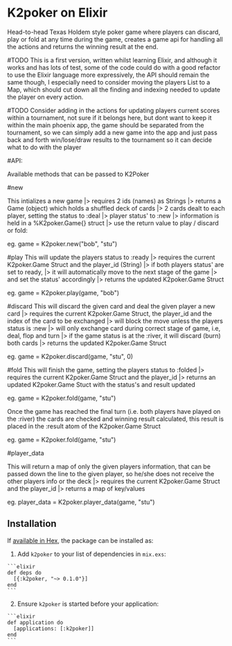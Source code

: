 # K2poker on Elixir

  Head-to-head Texas Holdem style poker game where players can discard,
  play or fold at any time during the game, creates a game api for
  handling all the actions and returns the winning result at the end.

#TODO
  This is a first version, written whilst learning Elixir, and although it
  works and has lots of test, some of the code could do with a good refactor to use the Elixir
  language more expressively, the API should remain the same though, I
  especially need to consider moving the players List to a Map, which
  should cut down all the finding and indexing needed to update the player
  on every action. 

#TODO
  Consider adding in the actions for updating players current scores
  within a tournament, not sure if it belongs here, but dont want to
  keep it within the main phoenix app, the game should be separated from
  the tournament, so we can simply add a new game into the app and just
  pass back and forth win/lose/draw results to the tournament so it can
  decide what to do with the player

#API:

Available methods that can be passed to K2Poker

#new

  This intializes a new game
  |> requires 2 ids (names) as Strings
  |> returns a Game (object) which holds a shuffled deck of cards
  |> 2 cards dealt to each player, setting the status to :deal
  |> player status' to :new
  |> information is held in a %K2poker.Game{} struct
  |> use the return value to play / discard or fold:

  eg.
  game = K2poker.new("bob", "stu")

#play
  This will update the players status to :ready
  |> requires the current K2poker.Game Struct and the player_id (String)
  |> if both players status' are set to ready,
  |> it will automatically move to the next stage of the game
  |> and set the status' accordingly
  |> returns the updated K2poker.Game Struct

  eg.
  game = K2poker.play(game, "bob")

#discard
  This will discard the given card and deal the given player a new card
  |> requires the current K2poker.Game Struct, the player_id and the index of the card to be exchanged
  |> will block the move unless the players status is :new
  |> will only exchange card during correct stage of game, i.e, deal, flop and turn
  |> if the game status is at the :river, it will discard (burn) both cards
  |> returns the updated K2poker.Game Struct

  eg.
  game = K2poker.discard(game, "stu", 0)

#fold
  This will finish the game, setting the players status to :folded
  |> requires the current K2poker.Game Struct and the player_id
  |> returns an updated K2poker.Game Stuct with the status's and result updated

  eg.
  game = K2poker.fold(game, "stu")

Once the game has reached the final turn (i.e. both players have played
on the :river) the cards are checked and winning result calculated, this result
is placed in the :result atom of the K2poker.Game Struct

  eg.
  game = K2poker.fold(game, "stu")

#player_data

  This will return a map of only the given players information, that can
  be passed down the line to the given player, so he/she does not
  receive the other players info or the deck
  |> requires the current K2poker.Game Struct and the player_id
  |> returns a map of key/values

  eg.
  player_data = K2poker.player_data(game, "stu")

## Installation

If [available in Hex](https://hex.pm/docs/publish), the package can be installed as:

  1. Add `k2poker` to your list of dependencies in `mix.exs`:

    ```elixir
    def deps do
      [{:k2poker, "~> 0.1.0"}]
    end
    ```

  2. Ensure `k2poker` is started before your application:

    ```elixir
    def application do
      [applications: [:k2poker]]
    end
    ```


